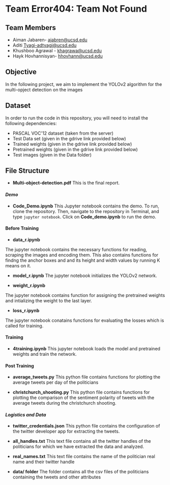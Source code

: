 # Team Error404: Team Not Found

## Team Members
* Aiman Jabaren- ajabren@ucsd.edu
* Aditi Tyagi-adtyagi@ucsd.edu
* Khushboo Agrawal - khagrawa@ucsd.edu
* Hayk Hovhannisyan- hhovhann@ucsd.edu

## Objective
In the following project, we aim to implement the YOLOv2 algorithm for the multi-opject detection on the images

## Dataset
In order to run the code in this repository, you will need to install the following dependencies:
* PASCAL VOC'12 dataset (taken from the server)
* Test Data set (given in the gdrive link provided below)
* Trained weights (given in the gdrive link provided below)
* Pretrained weights (given in the gdrive link provided below)
* Test images (given in the Data folder)

## File Structure

* **Multi-object-detection.pdf**
This is the final report. 

#### _Demo_
* **Code_Demo.ipynb**
This Jupyter notebook contains the demo. To run, clone the repository. Then, navigate to the repository in Terminal, and type `jupyter notebook`. Click on **Code_demo.ipynb** to run the demo.

#### Before Training 
* **data_r.ipynb**

The jupyter notebook contains the necessary functions for reading, scraping the images and encoding them. This also contains functions for findng the anchor boxes and and its height and width values by running K means on it.

* **model_r.ipynb**
The jupyter notebook initializes the YOLOv2 network.

* **weight_r.ipynb**

The jupyter notebook contains function for assigning the pretrained weights and intializing the weight to the last layer.

* **loss_r.ipynb**

The jupyter notebook conatains functions for evaluating the losses which is called for training.

#### Training
* **4training.ipynb**
This jupyter notebook loads the model and pretrained weights and train the network. 

#### Post Training
* **average_tweets.py**
This python file contains functions for plotting the average tweets per day of the politicians

* **christchurch_shooting.py**
This python file contains functions for plotting the comparison of the sentiment polarity of tweets with the average tweets during the christchurch shooting. 

#### _Logistics and Data_
* **twitter_credentials.json**
This python file contains the configuration of the twitter developer  app for extracting the tweets. 

* **all_handles.txt**
This text file contains all the twitter handles of the politicians for which we have extracted the data and analyzed.

* **real_names.txt**
This text file contains the name of the politician real name and their twitter handle

* **data/ folder**
The folder contains all the csv files of the politicians containing the tweets and other attributes
